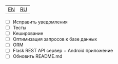 <table>
    <td><a href="/TODO.md">EN</a></td>
    <td><a href="/docs/TODO_ru.md">RU</a></td>
</table>

* [ ] Исправить уведомления
* [ ] Тесты
* [ ] Кеширование
* [ ] Оптимизация запросов к базе данных
* [ ] ORM
* [ ] Flask REST API сервер + Android приложение
* [ ] Обновить README.md
